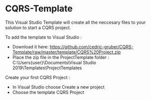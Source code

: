 # CQRS-Template

This Visual Studio Template will create all the neccesary files to your solution to start a CQRS project.

To add the template to Visual Studio :
- Download it here: https://github.com/cedric-gruber/CQRS-Template/raw/master/template/CQRS%20Project.zip
- Place the zip file in the ProjectTemplate folder : C:\Users\{user}\Documents\Visual Studio 2019\Templates\ProjectTemplates

Create your first CQRS Project :
- In Visual Studio choose Create a new project
- Choose the template CQRS Project
